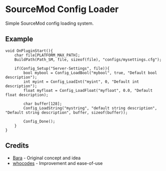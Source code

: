 # SourceMod Config Loader
Simple SourceMod config loading system.


## Example

    void OnPluginStart(){
        char file[PLATFORM_MAX_PATH];
        BuildPath(Path_SM, file, sizeof(file), "configs/mysettings.cfg");
        
        if(Config_Setup("Server-Settings", file)){
            bool mybool = Config_LoadBool("mybool", true, "Default bool description");
            int myint = Config_LoadInt("myint", 0, "Default int description");
            float myfloat = Config_LoadFloat("myfloat", 0.0, "Default float description);

            char buffer[128];
            Config_LoadString("mystring", "default string description", "Default string description", buffer, sizeof(buffer));

            Config_Done();
        }
    }

## Credits
* [Bara](https://github.com/Bara20) - Original concept and idea
* [whocodes](https://whocodes.pw/) - Improvement and ease-of-use
